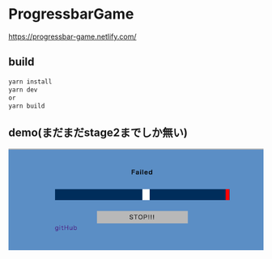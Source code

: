 # ProgressbarGame
https://progressbar-game.netlify.com/

## build

```
yarn install
yarn dev
or
yarn build
```

## demo(まだまだstage2までしか無い)  
<img src="./soruce/game.png">
